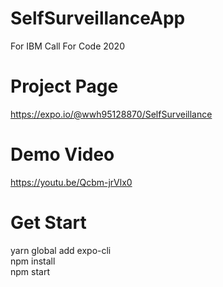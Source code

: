 # SelfSurveillanceApp
For IBM Call For Code 2020

# Project Page  
https://expo.io/@wwh95128870/SelfSurveillance

# Demo Video  
https://youtu.be/Qcbm-jrVlx0

# Get Start  
yarn global add expo-cli  
npm install  
npm start


